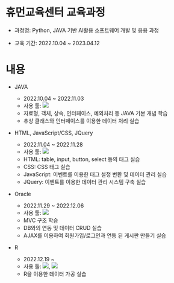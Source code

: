 # 휴먼교육센터 교육과정
- 과정명: Python, JAVA 기반 AI활용 소프트웨어 개발 및 응용 과정

- 교육 기간: 2022.10.04 ~ 2023.04.12


# 내용
- JAVA
    - 2022.10.04 ~ 2022.11.03
    - 사용 툴: <img src="https://img.shields.io/badge/Eclipse-2C2255?style=flat-badge&logo=Eclipse&logoColor=white">
    - 자료형, 객체, 상속, 인터페이스, 예외처리 등 JAVA 기본 개념 학습
    - 추상 클래스와 인터페이스를 이용한 데이터 처리 실습

- HTML, JavaScript/CSS, JQuery
    - 2022.11.04 ~ 2022.11.28
    - 사용 툴: <img src="https://img.shields.io/badge/VisualStudio-5C2D91?style=flat-badge&logo=VisualStudio&logoColor=white">
    - HTML: table, input, button, select 등의 태그 실습
    - CSS: CSS 태그 실습
    - JavaScript: 이벤트를 이용한 태그 설정 변환 및 데이터 관리 실습
    - JQuery: 이벤트를 이용한 데이터 관리 시스템 구축 실습

- Oracle
    - 2022.11.29 ~ 2022.12.06
    - 사용 툴: <img src="https://img.shields.io/badge/Oracle-F80000?style=flat-badge&logo=oracle&logoColor=white">
    - MVC 구조 학습
    - DB와의 연동 및 데이터 CRUD 실습
    - AJAX를 이용하여 회원가입/로그인과 연동 된 게시판 만들기 실습

- R
    - 2022.12.19 ~
    - 사용 툴: <img src="https://img.shields.io/badge/R-276DC3?style=flat-badge&logo=R&logoColor=white">, <img src="https://img.shields.io/badge/Github-181717?style=for-the-badge&logo=Github&logoColor=white">
    - R을 이용한 데이터 가공 실습
